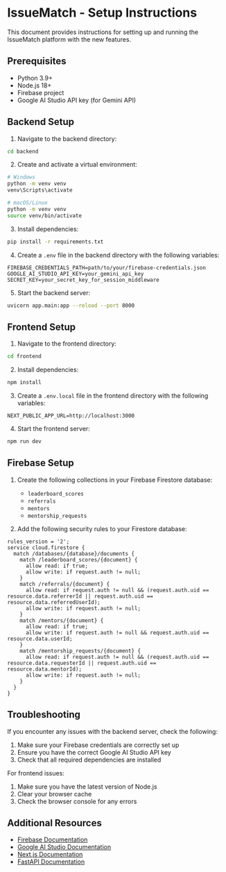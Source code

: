 # IssueMatch - Setup Instructions

This document provides instructions for setting up and running the IssueMatch platform with the new features.

## Prerequisites

- Python 3.9+
- Node.js 18+
- Firebase project
- Google AI Studio API key (for Gemini API)

## Backend Setup

1. Navigate to the backend directory:
```bash
cd backend
```

2. Create and activate a virtual environment:
```bash
# Windows
python -m venv venv
venv\Scripts\activate

# macOS/Linux
python -m venv venv
source venv/bin/activate
```

3. Install dependencies:
```bash
pip install -r requirements.txt
```

4. Create a `.env` file in the backend directory with the following variables:
```
FIREBASE_CREDENTIALS_PATH=path/to/your/firebase-credentials.json
GOOGLE_AI_STUDIO_API_KEY=your_gemini_api_key
SECRET_KEY=your_secret_key_for_session_middleware
```

5. Start the backend server:
```bash
uvicorn app.main:app --reload --port 8000
```

## Frontend Setup

1. Navigate to the frontend directory:
```bash
cd frontend
```

2. Install dependencies:
```bash
npm install
```

3. Create a `.env.local` file in the frontend directory with the following variables:
```
NEXT_PUBLIC_APP_URL=http://localhost:3000
```

4. Start the frontend server:
```bash
npm run dev
```

## Firebase Setup

1. Create the following collections in your Firebase Firestore database:
   - `leaderboard_scores`
   - `referrals`
   - `mentors`
   - `mentorship_requests`

2. Add the following security rules to your Firestore database:
```
rules_version = '2';
service cloud.firestore {
  match /databases/{database}/documents {
    match /leaderboard_scores/{document} {
      allow read: if true;
      allow write: if request.auth != null;
    }
    match /referrals/{document} {
      allow read: if request.auth != null && (request.auth.uid == resource.data.referrerId || request.auth.uid == resource.data.referredUserId);
      allow write: if request.auth != null;
    }
    match /mentors/{document} {
      allow read: if true;
      allow write: if request.auth != null && request.auth.uid == resource.data.userId;
    }
    match /mentorship_requests/{document} {
      allow read: if request.auth != null && (request.auth.uid == resource.data.requesterId || request.auth.uid == resource.data.mentorId);
      allow write: if request.auth != null;
    }
  }
}
```

## Troubleshooting

If you encounter any issues with the backend server, check the following:

1. Make sure your Firebase credentials are correctly set up
2. Ensure you have the correct Google AI Studio API key
3. Check that all required dependencies are installed

For frontend issues:

1. Make sure you have the latest version of Node.js
2. Clear your browser cache
3. Check the browser console for any errors

## Additional Resources

- [Firebase Documentation](https://firebase.google.com/docs)
- [Google AI Studio Documentation](https://ai.google.dev/docs)
- [Next.js Documentation](https://nextjs.org/docs)
- [FastAPI Documentation](https://fastapi.tiangolo.com/)